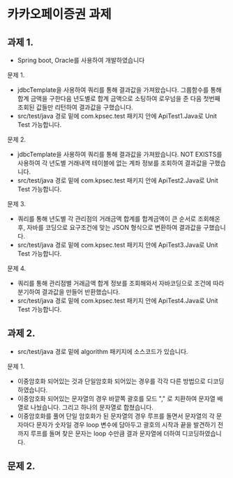 # 카카오페이증권 과제

## 과제 1.
- Spring boot, Oracle를 사용하여 개발하였습니다

문제 1.
- jdbcTemplate을 사용하여 쿼리를 통해 결과값을 가져왔습니다. 그룹함수를 통해 합계 금액을 구한다음
  년도별로 합계 금액으로 소팅하여 로우넘을 준 다음 첫번째 조회된 값들만 리턴하여 결과값을 구했습니다.
- src/test/java 경로 밑에 com.kpsec.test 패키지 안에 ApiTest1.Java로 Unit Test 가능합니다.
  
문제 2.
- jdbcTemplate을 사용하여 쿼리를 통해 결과값을 가져왔습니다. NOT EXISTS를 사용하여 각 년도별
  거래내역 테이블에 없는 계좌 정보를 조회하여 결과값을 구했습니다.
- src/test/java 경로 밑에 com.kpsec.test 패키지 안에 ApiTest2.Java로 Unit Test 가능합니다.

문제 3.
- 쿼리를 통해 년도별 각 관리점의 거래금액 합계를 합계금액이 큰 순서로 조회해온 후,
  자바를 코딩으로 요구조건에 맞는 JSON 형식으로 변환하여 결과값을 구했습니다.
- src/test/java 경로 밑에 com.kpsec.test 패키지 안에 ApiTest3.Java로 Unit Test 가능합니다.
  
문제 4.
- 쿼리를 통해 관리점별 거래금액 합계 정보를 조회해와서 자바코딩으로 조건에 따라 분기하여
  결과값을 만들어 반환했습니다.
- src/test/java 경로 밑에 com.kpsec.test 패키지 안에 ApiTest4.Java로 Unit Test 가능합니다.
  
## 과제 2.
- src/test/java 경로 밑에 algorithm 패키지에 소스코드가 있습니다.

문제 1.
- 이중암호화 되어있는 것과 단일암호화 되어있는 경우를 각각 다른 방법으로 디코딩하였습니다.
- 이중암호화 되어있는 문자열의 경우 바깥쪽 괄호를 모드 "," 로 치환하여 문자열 배열로 나눴습니다. 그리고 하나의 문자열로 합쳤습니다.
- 이중암호화를 풀어 단일 암호화가 된 문자열의 경우 루프를 돌면서 문자열의 각 문자마다 문자가 숫자일 경우 loop 변수에 담아두고
  괄호의 시작과 끝을 발견하기 전까지 루프를 돌며 찾은 문자는 loop 수만큼 결과 문자열에 더하여 디코딩하였습니다.

문제 2.
-
